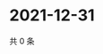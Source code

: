 # 2021-12-31

共 0 条

<!-- BEGIN WEIBO -->
<!-- 最后更新时间 Fri Dec 31 2021 23:01:01 GMT+0800 (China Standard Time) -->

<!-- END WEIBO -->
